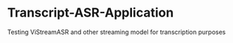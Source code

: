 # Transcript-ASR-Application
Testing ViStreamASR and other streaming model for transcription purposes
